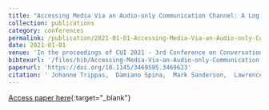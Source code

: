 ```yaml
---
title: "Accessing Media Via an Audio-only Communication Channel: A Log Analysis"
collection: publications
category: conferences
permalink: /publication/2021-01-01-Accessing-Media-Via-an-Audio-only-Communication-Channel-A-Log-Analysis
date: 2021-01-01
venue: 'In the proceedings of CUI 2021 - 3rd Conference on Conversational User Interfaces, Virtual Event / Bilbao, Spain, July 27-29, 2021'
bibtexurl: '/files/bib/Accessing-Media-Via-an-Audio-only-Communication-Channel-A-Log-Analysis.bib'
paperurl: 'https://doi.org/10.1145/3469595.3469623'
citation: ' Johanne Trippas,  Damiano Spina,  Mark Sanderson,  Lawrence Cavedon, &quot;Accessing Media Via an Audio-only Communication Channel: A Log Analysis.&quot; In the proceedings of CUI 2021 - 3rd Conference on Conversational User Interfaces, Virtual Event / Bilbao, Spain, July 27-29, 2021, 2021.'
---
```

[Access paper here](https://doi.org/10.1145/3469595.3469623){:target="_blank"}
